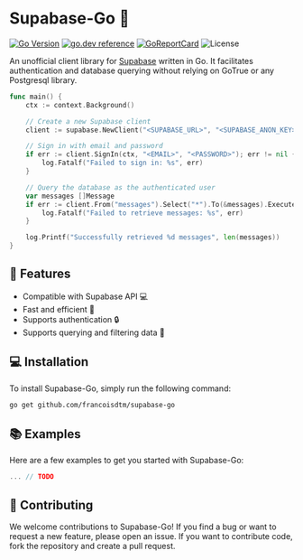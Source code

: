 # Supabase-Go 🚀

[![Go Version](https://img.shields.io/github/go-mod/go-version/francoisdtm/supabase-go.svg)](https://github.com/francoisdtm/supabase-go)
[![go.dev reference](https://img.shields.io/badge/-reference-007d9c?logo=go&logoColor=white&labelColor=555)](https://pkg.go.dev/github.com/francoisdtm/supabase-go)
[![GoReportCard](https://goreportcard.com/badge/github.com/francoisdtm/supabase-go)](https://goreportcard.com/report/github.com/francoisdtm/supabase-go)
![License](https://img.shields.io/github/license/francoisdtm/supabase-go)

An unofficial client library for [Supabase](https://supabase.io/) written in Go.
It facilitates authentication and database querying without relying on GoTrue or any Postgresql library.

```go
func main() {
	ctx := context.Background()

	// Create a new Supabase client
	client := supabase.NewClient("<SUPABASE_URL>", "<SUPABASE_ANON_KEY>")

	// Sign in with email and password
	if err := client.SignIn(ctx, "<EMAIL>", "<PASSWORD>"); err != nil {
		log.Fatalf("Failed to sign in: %s", err)
	}

	// Query the database as the authenticated user
	var messages []Message
	if err := client.From("messages").Select("*").To(&messages).Execute(ctx); err != nil {
		log.Fatalf("Failed to retrieve messages: %s", err)
	}

	log.Printf("Successfully retrieved %d messages", len(messages))
}
```

## 🎉 Features

- Compatible with Supabase API 💻
- Fast and efficient 🚀
- Supports authentication 🔒
- Supports querying and filtering data 🔎

## 💻 Installation

To install Supabase-Go, simply run the following command:

```bash
go get github.com/francoisdtm/supabase-go
```

## 📚 Examples

Here are a few examples to get you started with Supabase-Go:

```go
... // TODO
```

## 🤝 Contributing

We welcome contributions to Supabase-Go! If you find a bug or want to request a
new feature, please open an issue. If you want to contribute code, fork the
repository and create a pull request.
